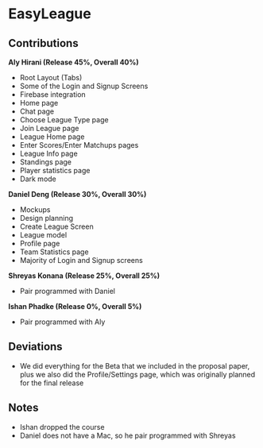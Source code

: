 # EasyLeague

## Contributions

**Aly Hirani (Release 45%, Overall 40%)**
- Root Layout (Tabs)
- Some of the Login and Signup Screens
- Firebase integration
- Home page
- Chat page
- Choose League Type page
- Join League page
- League Home page
- Enter Scores/Enter Matchups pages
- League Info page
- Standings page
- Player statistics page
- Dark mode

**Daniel Deng (Release 30%, Overall 30%)**
- Mockups
- Design planning
- Create League Screen
- League model
- Profile page
- Team Statistics page
- Majority of Login and Signup screens

**Shreyas Konana (Release 25%, Overall 25%)**
- Pair programmed with Daniel

**Ishan Phadke (Release 0%, Overall 5%)**
- Pair programmed with Aly

## Deviations
- We did everything for the Beta that we included in the proposal paper, plus we also did the Profile/Settings page, which was originally planned for the final release

## Notes
- Ishan dropped the course
- Daniel does not have a Mac, so he pair programmed with Shreyas
